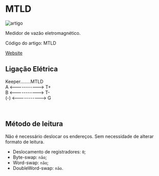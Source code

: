 # MTLD


![artigo](https://store.comwintop.com/cdn/shop/products/CWT-XYTH-S.jpg?v=1637912449)

Medidor de vazão eletromagnético.

Código do artigo:  MTLD

[Website](https://www.fiedler.com.br/)


## Ligação Elétrica

Keeper........MTLD <br/>
A   <-----------> T+ <br/>
B   <-----------> T- <br/>
(-) <-----------> G <br/>


<br/>

## Método de leitura
Não é necessário deslocar os endereços. Sem necessidade de alterar formato de leitura.
- Deslocamento de registradores: `0`;
- Byte-swap: `não`;
- Word-swap: `não`;
- DoubleWord-swap: `não`.